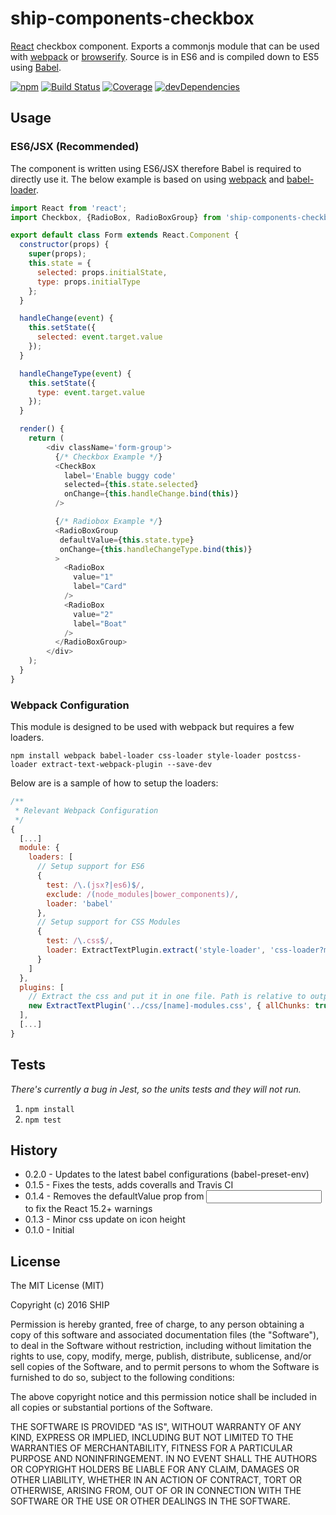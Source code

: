 # ship-components-checkbox
[React](http://facebook.github.io/react/) checkbox component. Exports a commonjs module that can be used with [webpack](http://webpack.github.io/) or [browserify](http://browserify.org/). Source is in ES6 and is compiled down to ES5 using [Babel](https://babeljs.io/).

[![npm](https://img.shields.io/npm/v/ship-components-checkbox.svg?maxAge=2592000)](https://www.npmjs.com/package/ship-components-checkbox)
[![Build Status](http://img.shields.io/travis/ship-components/ship-components-checkbox/master.svg?style=flat)](https://travis-ci.org/ship-components/ship-components-checkbox)
[![Coverage](http://img.shields.io/coveralls/ship-components/ship-components-checkbox.svg?style=flat)](https://coveralls.io/github/ship-components/ship-components-checkbox?branch=master)
[![devDependencies](https://img.shields.io/david/dev/ship-components/ship-components-checkbox.svg?style=flat)](https://david-dm.org/ship-components/ship-components-checkbox?type=dev)


## Usage

### ES6/JSX (Recommended)
The component is written using ES6/JSX therefore Babel is required to directly use it. The below example is based on using [webpack](http://webpack.github.io/) and [babel-loader](https://github.com/babel/babel-loader).
```js
import React from 'react';
import Checkbox, {RadioBox, RadioBoxGroup} from 'ship-components-checkbox';

export default class Form extends React.Component {
  constructor(props) {
    super(props);
    this.state = {
      selected: props.initialState,
      type: props.initialType
    };
  }

  handleChange(event) {
    this.setState({
      selected: event.target.value
    });
  }

  handleChangeType(event) {
    this.setState({
      type: event.target.value
    });
  }

  render() {
    return (
        <div className='form-group'>
          {/* Checkbox Example */}
          <CheckBox
            label='Enable buggy code'
            selected={this.state.selected}
            onChange={this.handleChange.bind(this)}
          />

          {/* Radiobox Example */}
          <RadioBoxGroup
           defaultValue={this.state.type}
           onChange={this.handleChangeType.bind(this)}
          >
            <RadioBox
              value="1"
              label="Card"
            />
            <RadioBox
              value="2"
              label="Boat"
            />
          </RadioBoxGroup>
        </div>
    );
  }
}
```

### Webpack Configuration
This module is designed to be used with webpack but requires a few loaders.

```shell
npm install webpack babel-loader css-loader style-loader postcss-loader extract-text-webpack-plugin --save-dev
```

Below are is a sample of how to setup the loaders:

```js
/**
 * Relevant Webpack Configuration
 */
{
  [...]
  module: {
    loaders: [
      // Setup support for ES6
      {
        test: /\.(jsx?|es6)$/,
        exclude: /(node_modules|bower_components)/,
        loader: 'babel'
      },
      // Setup support for CSS Modules
      {
        test: /\.css$/,
        loader: ExtractTextPlugin.extract('style-loader', 'css-loader?modules&importLoaders=1&localIdentName=[name]__[local]___[hash:base64:5]!postcss-loader')
      }
    ]
  },
  plugins: [
    // Extract the css and put it in one file. Path is relative to output path
    new ExtractTextPlugin('../css/[name]-modules.css', { allChunks: true })
  ],
  [...]
}
```

## Tests

*There's currently a bug in Jest, so the units tests and they will not run.*

1. `npm install`
2. `npm test`


## History
* 0.2.0 - Updates to the latest babel configurations (babel-preset-env)
* 0.1.5 - Fixes the tests, adds coveralls and Travis CI
* 0.1.4 - Removes the defaultValue prop from <input/> to fix the React 15.2+ warnings
* 0.1.3 - Minor css update on icon height
* 0.1.0 - Initial

## License
The MIT License (MIT)

Copyright (c) 2016 SHIP

Permission is hereby granted, free of charge, to any person obtaining a copy
of this software and associated documentation files (the "Software"), to deal
in the Software without restriction, including without limitation the rights
to use, copy, modify, merge, publish, distribute, sublicense, and/or sell
copies of the Software, and to permit persons to whom the Software is
furnished to do so, subject to the following conditions:

The above copyright notice and this permission notice shall be included in all
copies or substantial portions of the Software.

THE SOFTWARE IS PROVIDED "AS IS", WITHOUT WARRANTY OF ANY KIND, EXPRESS OR
IMPLIED, INCLUDING BUT NOT LIMITED TO THE WARRANTIES OF MERCHANTABILITY,
FITNESS FOR A PARTICULAR PURPOSE AND NONINFRINGEMENT. IN NO EVENT SHALL THE
AUTHORS OR COPYRIGHT HOLDERS BE LIABLE FOR ANY CLAIM, DAMAGES OR OTHER
LIABILITY, WHETHER IN AN ACTION OF CONTRACT, TORT OR OTHERWISE, ARISING FROM,
OUT OF OR IN CONNECTION WITH THE SOFTWARE OR THE USE OR OTHER DEALINGS IN THE
SOFTWARE.
